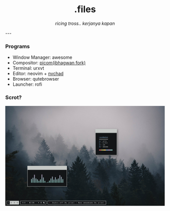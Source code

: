<h1 align="center">.files</h1>
<p align="center"><i>ricing tross.. kerjanya kapan</i></p>
---

### Programs
- Window Manager: awesome
- Compositor: [picom(ibhagwan fork)](https://github.com/ibhagwan/picom)
- Terminal: urxvt
- Editor: neovim + [nvchad](https://github.com/NvChad/NvChad)
- Browser: qutebrowser
- Launcher: rofi

### Scrot?
!['mist'](./misc/screensht.png)
